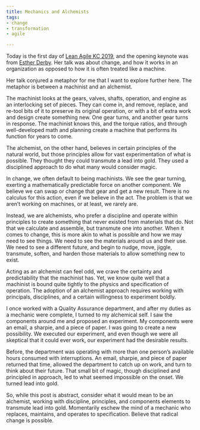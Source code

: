 ```yaml
---
title: Mechanics and Alchemists
tags:
- change
- transformation
- agile

---
```


Today is the first day of [Lean Agile KC 2019](https://www.leanagilekc.com/), and the opening keynote was from [Esther Derby](https://www.estherderby.com). Her talk was about change, and how it works in an organization as opposed to how it is often treated like a machine.

Her talk conjured a metaphor for me that I want to explore further here. The metaphor is between a machinist and an alchemist.

The machinist looks at the gears, valves, shafts, operation, and engine as an interlocking set of pieces. They can come in, and remove, replace, and re-tool bits of it to preserve its original operation, or with a bit of extra work and design create something new. One gear turns, and another gear turns in response. The machinist knows this, and the torque ratios, and through well-developed math and planning create a machine that performs its function for years to come.

The alchemist, on the other hand, believes in certain principles of the natural world, but those principles allow for vast experimentation of what is possible. They thought they could transmute a lead into gold. They used a disciplined approach to do what many would consider magic.

In change, we often default to being machinists. We see the gear turning, exerting a mathematically predictable force on another component. We believe we can swap or change that gear and get a new result. There is no calculus for this action, even if we believe in the act. The problem is that we aren’t working on machines, or at least, we rarely are.

Instead, we are alchemists, who prefer a discipline and operate within principles to create something that never existed from materials that do. Not that we calculate and assemble, but transmute one into another. When it comes to change, this is more akin to what is possible and how we may need to see things. We need to see the materials around us and their use. We need to see a different future, and begin to nudge, move, jiggle, transmute, soften, and harden those materials to allow something new to exist.

Acting as an alchemist can feel odd, we crave the certainty and predictability that the machinist has. Yet, we know quite well that a machinist is bound quite tightly to the physics and specification of operation. The adoption of an alchemist approach requires working with principals, disciplines, and a certain willingness to experiment boldly.

I once worked with a Quality Assurance department, and after my duties as a mechanic were complete, I turned to my alchemical self. I saw the components around me and proposed an experiment. My components were an email, a sharpie, and a piece of paper. I was going to create a new possibility. We executed our experiment, and even though we were all skeptical that it could ever work, our experiment had the desirable results.

Before, the department was operating with more than one person’s available hours consumed with interruptions. An email, sharpie, and piece of paper returned that time, allowed the department to catch up on work, and turn to think about their future. That small bit of magic, though disciplined and principled in approach, led to what seemed impossible on the onset. We turned lead into gold.

So, while this post is abstract, consider what it would mean to be an alchemist, working with discipline, principles, and components elements to transmute lead into gold. Momentarily eschew the mind of a mechanic who replaces, maintains, and operates to specification. Believe that radical change is possible.

